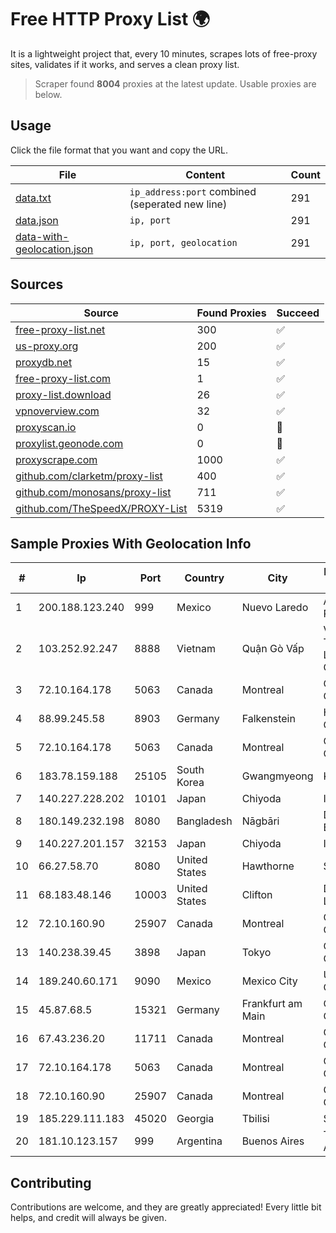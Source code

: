 
# Free HTTP Proxy List 🌍

It is a lightweight project that, every 10 minutes, scrapes lots of free-proxy sites, validates if it works, and serves a clean proxy list.


> Scraper found **8004** proxies at the latest update. Usable proxies are below.

## Usage

Click the file format that you want and copy the URL.


|File|Content|Count|
|----|-------|-----|
|[data.txt](https://raw.githubusercontent.com/themiralay/Proxy-List-World/master/data.txt)|`ip_address:port` combined (seperated new line)|291|
|[data.json](https://raw.githubusercontent.com/themiralay/Proxy-List-World/master/data.json)|`ip, port`|291|
|[data-with-geolocation.json](https://raw.githubusercontent.com/themiralay/Proxy-List-World/master/data-with-geolocation.json)|`ip, port, geolocation`|291|

## Sources

|Source|Found Proxies|Succeed|
|------|-------------|-------|
|[free-proxy-list.net](https://free-proxy-list.net)|300|✅|
|[us-proxy.org](https://www.us-proxy.org)|200|✅|
|[proxydb.net](http://proxydb.net)|15|✅|
|[free-proxy-list.com](https://free-proxy-list.com/?page=&port=&type%5B%5D=http&type%5B%5D=https&up_time=0&search=Search)|1|✅|
|[proxy-list.download](https://www.proxy-list.download/HTTP)|26|✅|
|[vpnoverview.com](https://vpnoverview.com/privacy/anonymous-browsing/free-proxy-servers)|32|✅|
|[proxyscan.io](https://www.proxyscan.io)|0|🚫|
|[proxylist.geonode.com](https://proxylist.geonode.com/api/proxy-list?limit=300&page=1&sort_by=lastChecked&sort_type=desc&protocols=http,https)|0|🚫|
|[proxyscrape.com](https://api.proxyscrape.com/v2/?request=displayproxies&protocol=http&timeout=10000&country=all&ssl=all&anonymity=all)|1000|✅|
|[github.com/clarketm/proxy-list](https://raw.githubusercontent.com/clarketm/proxy-list/master/proxy-list-raw.txt)|400|✅|
|[github.com/monosans/proxy-list](https://raw.githubusercontent.com/monosans/proxy-list/main/proxies/http.txt)|711|✅|
|[github.com/TheSpeedX/PROXY-List](https://raw.githubusercontent.com/TheSpeedX/PROXY-List/master/http.txt)|5319|✅|


## Sample Proxies With Geolocation Info

|#|Ip|Port|Country|City|Internet Service Provider|
|-|--|----|-------|----|-------------------------|
|1|200.188.123.240|999|Mexico|Nuevo Laredo|Alestra, S. de R.L. de C.V.|
|2|103.252.92.247|8888|Vietnam|Quận Gò Vấp|Viet Digital Technology Liability Company|
|3|72.10.164.178|5063|Canada|Montreal|GloboTech Communications|
|4|88.99.245.58|8903|Germany|Falkenstein|Hetzner Online GmbH|
|5|72.10.164.178|5063|Canada|Montreal|GloboTech Communications|
|6|183.78.159.188|25105|South Korea|Gwangmyeong|Korea Telecom|
|7|140.227.228.202|10101|Japan|Chiyoda|InfoSphere|
|8|180.149.232.198|8080|Bangladesh|Nāgbāri|Digi Jadoo Broadband Ltd|
|9|140.227.201.157|32153|Japan|Chiyoda|InfoSphere|
|10|66.27.58.70|8080|United States|Hawthorne|Spectrum|
|11|68.183.48.146|10003|United States|Clifton|DigitalOcean, LLC|
|12|72.10.160.90|25907|Canada|Montreal|GloboTech Communications|
|13|140.238.39.45|3898|Japan|Tokyo|Oracle Corporation|
|14|189.240.60.171|9090|Mexico|Mexico City|Uninet S.A. de C.V.|
|15|45.87.68.5|15321|Germany|Frankfurt am Main|Cogent Communications|
|16|67.43.236.20|11711|Canada|Montreal|GloboTech Communications|
|17|72.10.164.178|5063|Canada|Montreal|GloboTech Communications|
|18|72.10.160.90|25907|Canada|Montreal|GloboTech Communications|
|19|185.229.111.183|45020|Georgia|Tbilisi|Sysnet LLC|
|20|181.10.123.157|999|Argentina|Buenos Aires|Telecom Argentina S.A.|



## Contributing

Contributions are welcome, and they are greatly appreciated! Every
little bit helps, and credit will always be given.

